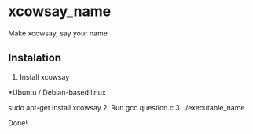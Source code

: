 xcowsay_name
============

Make xcowsay, say your name


## Instalation

1. Install xcowsay
  
*Ubuntu / Debian-based linux

  sudo apt-get install xcowsay
2. Run gcc question.c
3. ./executable_name

Done!
